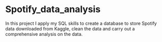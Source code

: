 # Spotify_data_analysis
In this project I apply my SQL skills to create a database to store Spotify data downloaded from Kaggle, clean the data and carry out a comprehensive analysis on the data.
